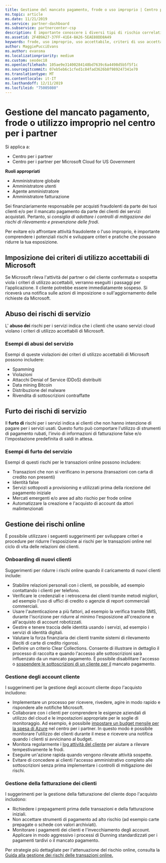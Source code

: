 ```yaml
---
title: Gestione del mancato pagamento, frode o uso improprio | Centro per i partner
ms.topic: article
ms.date: 11/21/2019
ms.service: partner-dashboard
ms.subservice: partnercenter-csp
description: È importante conoscere i diversi tipi di rischio correlati alle transazioni online e alle procedure consigliate per la gestione e la mitigazione di tali rischi.
ms.assetid: 2F4B9A27-37FF-41E4-8A26-5EAE88DD8A49
keywords: frode, uso improprio, uso accettabile, criteri di uso accettabile, mancato pagamento, il cliente non pagherà la fattura, rischio online, furto di servizio, abuso di servizio, sospensione di una sottoscrizione,
author: MaggiePucciEvans
ms.author: evansma
ms.localizationpriority: medium
ms.custom: seodec18
ms.openlocfilehash: 105ae9e31400284148bd7639c6a4498d5b5f5f1c
ms.sourcegitcommit: 07eb5eb6c1cfed1c84fad3626b8f989247341e70
ms.translationtype: MT
ms.contentlocale: it-IT
ms.lasthandoff: 12/11/2019
ms.locfileid: "75005080"
---
```

# <a name="managing-non-payment-fraud-or-misuse-in-partner-center"></a>Gestione del mancato pagamento, frode o utilizzo improprio nel centro per i partner

Si applica a:

- Centro per i partner
- Centro per i partner per Microsoft Cloud for US Government

**Ruoli appropriati**
-   Amministratore globale
-   Amministratore utenti
-   Agente amministratore
-   Amministratore fatturazione

Sei finanziariamente responsabile per acquisti fraudolenti da parte dei tuoi clienti e/o per il mancato pagamento da parte dei clienti dei servizi acquistati. Pertanto, si *consiglia di adottare i controlli di mitigazione dei rischi di rilevamento e prevenzione delle frodi*.

Per evitare e/o affrontare attività fraudolente o l'uso improprio, è importante comprendere i potenziali rischi e sviluppare criteri e pratiche che possano ridurre la tua esposizione.

## <a name="enforcement-of-microsoft-acceptable-use-policy"></a>Imposizione dei criteri di utilizzo accettabili di Microsoft

Se Microsoft rileva l'attività del partner o del cliente confermata o sospetta viola i criteri di utilizzo accettabili, verranno eseguiti i passaggi per l'applicazione. Il cliente potrebbe essere immediatamente sospeso. Si riceverà una notifica sulle azioni di imposizione o sull'aggiornamento delle richieste da Microsoft.

## <a name="abuse-of-service-risks"></a>Abuso dei rischi di servizio

L' **abuso dei** rischi per i servizi indica che i clienti che usano servizi cloud violano i criteri di utilizzo accettabili di Microsoft.

### <a name="examples-of-abuse-of-service"></a>Esempi di abusi del servizio

Esempi di queste violazioni dei criteri di utilizzo accettabili di Microsoft possono includere:

- Spamming
- Violazioni
- Attacchi Denial of Service (DDoS) distribuiti
- Data mining Bitcoin
- Distribuzione del malware
- Rivendita di sottoscrizioni contraffatte

## <a name="theft-of-service-risks"></a>Furto dei rischi di servizio

Il **furto di** rischi per i servizi indica ai clienti che non hanno intenzione di pagare per i servizi usati. Questo furto può comportare l'utilizzo di strumenti di pagamento rubati, l'invio di informazioni di fatturazione false e/o l'impostazione predefinita di saldi in attesa.

### <a name="examples-of-service-theft"></a>Esempi di furto del servizio

Esempi di questi rischi per le transazioni online possono includere:

- Transazioni che non si verificano in persona (transazioni con carta di credito non presenti)
- Identità false
- Servizi sottoposti a provisioning e utilizzati prima della ricezione del pagamento iniziale
- Mercati emergenti e/o aree ad alto rischio per frode online
- Automatizzare la creazione e l'acquisto di account da attori malintenzionati

## <a name="managing-online-risk"></a>Gestione dei rischi online

È possibile utilizzare i seguenti suggerimenti per sviluppare criteri e procedure per ridurre l'esposizione ai rischi per le transazioni online nel ciclo di vita delle relazioni dei clienti.

### <a name="onboarding-new-customers"></a>Onboarding di nuovi clienti

Suggerimenti per ridurre i rischi online quando il caricamento di nuovi clienti include:

- Stabilire relazioni personali con i clienti, se possibile, ad esempio contattando i clienti per telefono.
- Verificare le credenziali e i retroscena dei clienti tramite metodi migliori, ad esempio l'uso di uffici di credito o agenzie di report commerciali commerciali.
- Usare l'autenticazione a più fattori, ad esempio la verifica tramite SMS, durante l'iscrizione per ridurre al minimo l'esposizione all'creazione e all'acquisto di account robotizzati.
- Gestire e tenere traccia delle identità usando i servizi, ad esempio i servizi di identità digitali.
- Valutare la forza finanziaria dei clienti tramite sistemi di rilevamento illeciti di carte di credito rigorosi.
- Definire un criterio Clear Collections. Consente di illustrare in dettaglio il processo di raccolta e quando l'accesso alle sottoscrizioni sarà influenzato da un mancato pagamento. È possibile disabilitare l'accesso o [sospendere le sottoscrizioni di un cliente per il](suspend-a-subscription.md) mancato pagamento.

### <a name="managing-customer-accounts"></a>Gestione degli account cliente

I suggerimenti per la gestione degli account cliente dopo l'acquisto includono:

- Implementare un processo per ricevere, rivedere, agire in modo rapido e rispondere alle notifiche Microsoft.
- Collaborare con i clienti per comprendere le esigenze aziendali di utilizzo del cloud e le impostazioni appropriate per le soglie di monitoraggio. Ad esempio, è possibile [impostare un budget mensile per la spesa di Azure](set-an-azure-spending-budget-for-your-customers.md) nel centro per i partner. In questo modo è possibile monitorare l'utilizzo dei clienti durante il mese e ricevere una notifica quando i clienti si avvicinano al budget.
- Monitora regolarmente i [log attività del cliente](activity-logs.md) per aiutare a rilevare tempestivamente le frodi.
- Eseguire un'azione rapida quando vengono rilevate attività sospette.
- Evitare di concedere ai clienti l'accesso amministrativo completo alle sottoscrizioni senza prima implementare i controlli di mitigazione dei rischi.

### <a name="managing-customer-billing"></a>Gestione della fatturazione dei clienti

I suggerimenti per la gestione della fatturazione del cliente dopo l'acquisto includono:

- Richiedere i prepagamenti prima delle transazioni e della fatturazione iniziali.
- Non accettare strumenti di pagamento ad alto rischio (ad esempio carte prepagate o schede con valori archiviati).
- Monitorare i pagamenti dei clienti e l'invecchiamento degli account. Applicare in modo aggressivo i processi di Dunning standardizzati per i pagamenti tardivi o il mancato pagamento.

Per strategie più dettagliate per l'attenuazione del rischio online, consulta la [Guida alla gestione dei rischi delle transazioni online.](https://assets.windowsphone.com/7d885238-e13b-4f10-a682-3d5adacd2859/CSP-PartnerRiskGuide-APSFinal_InvariantCulture_Default.zip)

